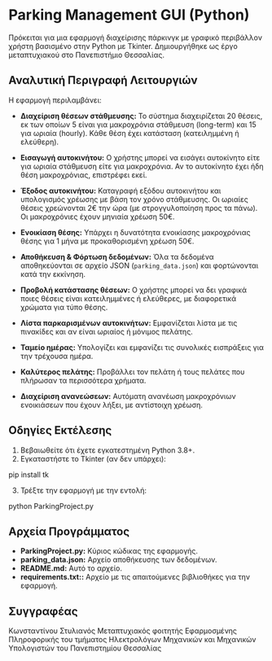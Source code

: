 # Parking Management GUI (Python)

Πρόκειται για μια εφαρμογή διαχείρισης πάρκινγκ με γραφικό περιβάλλον χρήστη βασισμένο στην Python με Tkinter. Δημιουργήθηκε ως έργο μεταπτυχιακού στο Πανεπιστήμιο Θεσσαλίας.

## Αναλυτική Περιγραφή Λειτουργιών

Η εφαρμογή περιλαμβάνει:

- **Διαχείριση θέσεων στάθμευσης:** Το σύστημα διαχειρίζεται 20 θέσεις, εκ των οποίων 5 είναι για μακροχρόνια στάθμευση (long-term) και 15 για ωριαία (hourly). Κάθε θέση έχει κατάσταση (κατειλημμένη ή ελεύθερη).

- **Εισαγωγή αυτοκινήτου:** Ο χρήστης μπορεί να εισάγει αυτοκίνητο είτε για ωριαία στάθμευση είτε για μακροχρόνια. Αν το αυτοκίνητο έχει ήδη θέση μακροχρόνιας, επιστρέφει εκεί.

- **Έξοδος αυτοκινήτου:** Καταγραφή εξόδου αυτοκινήτου και υπολογισμός χρέωσης με βάση τον χρόνο στάθμευσης. Οι ωριαίες θέσεις χρεώνονται 2€ την ώρα (με στρογγυλοποίηση προς τα πάνω). Οι μακροχρόνιες έχουν μηνιαία χρέωση 50€.

- **Ενοικίαση θέσης:** Υπάρχει η δυνατότητα ενοικίασης μακροχρόνιας θέσης για 1 μήνα με προκαθορισμένη χρέωση 50€.

- **Αποθήκευση & Φόρτωση δεδομένων:** Όλα τα δεδομένα αποθηκεύονται σε αρχείο JSON (`parking_data.json`) και φορτώνονται κατά την εκκίνηση.

- **Προβολή κατάστασης θέσεων:** Ο χρήστης μπορεί να δει γραφικά ποιες θέσεις είναι κατειλημμένες ή ελεύθερες, με διαφορετικά χρώματα για τύπο θέσης.

- **Λίστα παρκαρισμένων αυτοκινήτων:** Εμφανίζεται λίστα με τις πινακίδες και αν είναι ωριαίος ή μόνιμος πελάτης.

- **Ταμείο ημέρας:** Υπολογίζει και εμφανίζει τις συνολικές εισπράξεις για την τρέχουσα ημέρα.

- **Καλύτερος πελάτης:** Προβάλλει τον πελάτη ή τους πελάτες που πλήρωσαν τα περισσότερα χρήματα.

- **Διαχείριση ανανεώσεων:** Αυτόματη ανανέωση μακροχρόνιων ενοικιάσεων που έχουν λήξει, με αντίστοιχη χρέωση.


## Οδηγίες Εκτέλεσης

1. Βεβαιωθείτε ότι έχετε εγκατεστημένη Python 3.8+.
2. Εγκαταστήστε το Tkinter (αν δεν υπάρχει):

pip install tk

3. Τρέξτε την εφαρμογή με την εντολή:

python ParkingProject.py


## Αρχεία Προγράμματος

- **ParkingProject.py:** Κύριος κώδικας της εφαρμογής.
- **parking_data.json:** Αρχείο αποθήκευσης των δεδομένων.
- **README.md:** Αυτό το αρχείο.
- **requirements.txt::**  Αρχείο με τις απαιτούμενες βιβλιοθήκες για την εφαρμογή.

## Συγγραφέας
Κωνσταντίνου Στυλιανός 
Μεταπτυχιακός φοιτητής Εφαρμοσμένης Πληροφορικής του τμήματος Ηλεκτρολόγων Μηχανικών και Μηχανικών Υπολογιστών του Πανεπιστημίου Θεσσαλίας
